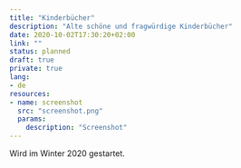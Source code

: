 ```yaml
---
title: "Kinderbücher"
description: "Alte schöne und fragwürdige Kinderbücher"
date: 2020-10-02T17:30:20+02:00
link: ""
status: planned
draft: true
private: true
lang:
- de
resources:
- name: screenshot
  src: "screenshot.png"
  params:
    description: "Screenshot"
---
```

Wird im Winter 2020 gestartet.
